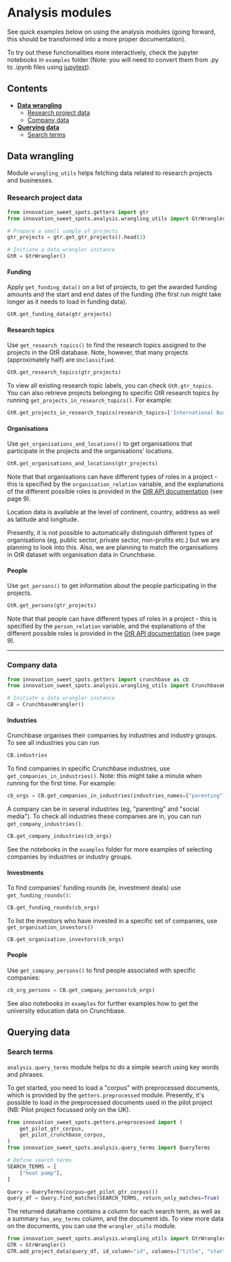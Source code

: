 # Analysis modules

See quick examples below on using the analysis modules (going forward, this should be transformed into a more proper documentation).

To try out these functionalities more interactively, check the jupyter notebooks in `examples` folder (Note: you will need to convert them from .py to .ipynb files using [jupytext](https://github.com/mwouts/jupytext)).

## Contents

- [**Data wrangling**](#data_wrangling)
  - [Research project data](#wrangling_research)
  - [Company data](#wrangling_companies)
- [**Querying data**](#querying)
  - [Search terms](#query_terms)

## Data wrangling<a name="data_wrangling"></a>

Module `wrangling_utils` helps fetching data related to research projects and businesses.

### Research project data<a name="wrangling_research"></a>

```python
from innovation_sweet_spots.getters import gtr
from innovation_sweet_spots.analysis.wrangling_utils import GtrWrangler

# Prepare a small sample of projects
gtr_projects = gtr.get_gtr_projects().head(3)

# Initiate a data wrangler instance
GtR = GtrWrangler()
```

#### Funding

Apply `get_funding_data()` on a list of projects, to get the awarded funding amounts and the start and end dates of the funding (the first run might take longer as it needs to load in funding data).

```python
GtR.get_funding_data(gtr_projects)
```

#### Research topics

Use `get_research_topics()` to find the research topics assigned to the projects in the GtR database. Note, however, that many projects (approximately half) are `Unclassified`.

```python
GtR.get_research_topics(gtr_projects)
```

To view all existing research topic labels, you can check `GtR.gtr_topics`. You can also retrieve projects belonging to specific GtR research topics by running `get_projects_in_research_topics()`. For example:

```python
GtR.get_projects_in_research_topics(research_topics=['International Business', 'Classical Literature'])
```

#### Organisations

Use `get_organisations_and_locations()` to get organisations that participate in the projects and the organisations' locations.

```python
GtR.get_organisations_and_locations(gtr_projects)
```

Note that that organisations can have different types of roles in a project - this is specified by the `organisation_relation` variable, and the explanations of the different possible roles is provided in the [GtR API documentation](https://gtr.ukri.org/resources/GtR-2-API-v1.7.5.pdf) (see page 9).

Location data is available at the level of continent, country, address as well as latitude and longitude.

Presently, it is not possible to automatically distinguish different types of organisations (eg, public sector, private sector, non-profits etc.) but we are planning to look into this. Also, we are planning to match the organisations in GtR dataset with organisation data in Crunchbase.

#### People

Use `get_persons()` to get information about the people participating in the projects.

```python
GtR.get_persons(gtr_projects)
```

Note that that people can have different types of roles in a project - this is specified by the `person_relation` variable, and the explanations of the different possible roles is provided in the [GtR API documentation](https://gtr.ukri.org/resources/GtR-2-API-v1.7.5.pdf) (see page 9).

---

### Company data<a name="wrangling_companies"></a>

```python
from innovation_sweet_spots.getters import crunchbase as cb
from innovation_sweet_spots.analysis.wrangling_utils import CrunchbaseWrangler

# Initiate a data wrangler instance
CB = CrunchbaseWrangler()
```

#### Industries

Crunchbase organises their companies by industries and industry groups. To see all industries you can run

```python
CB.industries
```

To find companies in specific Crunchbase industries, use `get_companies_in_industries()`. Note: this might take a minute when running for the first time. For example:

```python
cb_orgs = CB.get_companies_in_industries(industries_names=["parenting"])
```

A company can be in several industries (eg, "parenting" and "social media"). To check all industries these companies are in, you can run `get_company_industries()`.

```python
CB.get_company_industries(cb_orgs)
```

See the notebooks in the `examples` folder for more examples of selecting companies by industries or industry groups.

#### Investments

To find companies' funding rounds (ie, investment deals) use `get_funding_rounds()`:

```python
CB.get_funding_rounds(cb_orgs)
```

To list the investors who have invested in a specific set of companies, use `get_organisation_investors()`

```python
CB.get_organisation_investors(cb_orgs)
```

#### People

Use `get_company_persons()` to find people associated with specific companies:

```python
cb_org_persons = CB.get_company_persons(cb_orgs)
```

See also notebooks in `examples` for further examples how to get the university education data on Crunchbase.

## Querying data<a name="querying"></a>

### Search terms<a name="query_terms"></a>

`analysis.query_terms` module helps to do a simple search using key words and phrases.

To get started, you need to load a "corpus" with preprocessed documents, which is provided by the `getters.preprocessed` module. Presently, it's possible to load in the preprocessed documents used in the pilot project (NB: Pilot project focussed only on the UK).

```python
from innovation_sweet_spots.getters.preprocessed import (
    get_pilot_gtr_corpus,
    get_pilot_crunchbase_corpus,
)
from innovation_sweet_spots.analysis.query_terms import QueryTerms

# Define search terms
SEARCH_TERMS = [
    ["heat pump"],
]

Query = QueryTerms(corpus=get_pilot_gtr_corpus())
query_df = Query.find_matches(SEARCH_TERMS, return_only_matches=True)
```

The returned dataframe contains a column for each search term, as well as a summary `has_any_terms` column, and the document ids. To view more data on the documents, you can use the `wrangler_utils` module.

```python
from innovation_sweet_spots.analysis.wrangling_utils import GtrWrangler
GTR = GtrWrangler()
GTR.add_project_data(query_df, id_column="id", columns=["title", "start"])
```
